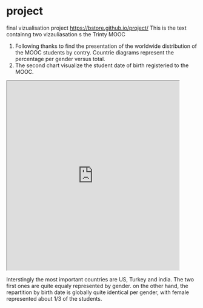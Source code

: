 # project
final vizualisation project
https://bstore.github.io/project/
This is the text containng two vizauliasation s the Trinty MOOC
1. Following thanks to find the presentation of the worldwide distribution of the MOOC students by contry. Countrie diagrams represent the percentage per gender versus total. 
2. The second chart visualize the student date of birth registeried to the MOOC.

<iframe src= "https://public.tableau.com/views/MOOCTrinityXT005xstudentsenrollement2017March6/Tableaudebord1?:showVizHome=no&:embed=true:showVizHome=no&:embed=true" width="90%" height="500" width="90%" height="500"></iframe>

Interstingly the most important countries are US, Turkey and india. The two first ones are quite equaly represented by gender.
on the other hand, the repartition by birth date is globally quite identical per gender, with female represented about 1/3 of the students.
